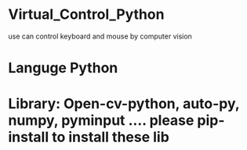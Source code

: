 # Virtual_Control_Python
use can control keyboard and mouse by computer vision
# Languge Python
# Library: Open-cv-python, auto-py, numpy, pyminput .... please pip-install to install these lib
